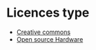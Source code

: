 # Licences type

* [Creative commons](https://creativecommons.org) 
* [Open source Hardware](http://www.oshwa.org/definition/)

